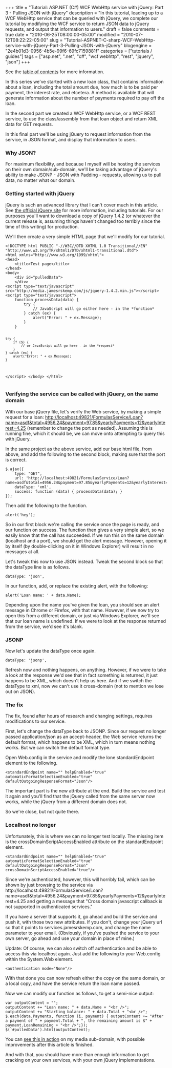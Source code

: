 +++
title = "Tutorial: ASP.NET (C#) WCF WebHttp service with jQuery: Part 3 - Pulling JSON with jQuery"
description = "In this tutorial, leading up to a WCF WebHttp service that can be queried with jQuery, we complete our tutorial by modifying the WCF service to return JSON data to jQuery requests, and output that information to users."
draft = false
comments = true
date = "2010-06-25T08:00:00-05:00"
modified = "2010-07-12T08:22:22-05:00"
slug = "Tutorial-ASPNET-C-sharp-WCF-WebHttp-service-with-jQuery-Part-3-Pulling-JSON-with-jQuery"
blogengine = "2e4b01d3-0956-4b5e-99f6-69fc7159881f"
categories = ["tutorials / guides"]
tags = ["asp.net", ".net", "c#", "wcf webhttp", "rest", "jquery", "json"]
+++

<div class="note">
<p>See the <a href="http://strivinglife.com/words/post/Tutorial-ASPNET-C-sharp-WCF-WebHttp-service-with-jQuery-Table-of-Contents.aspx">table of contents</a> for more information.</p>
</div>
<p>In this series we've started with a new loan class, that contains information about a loan, including the total amount due, how much is to be paid per payment, the interest rate, and etcetera. A method is available that will generate information about the number of payments required to pay off the loan.</p>
<p>In the second part we created a WCF WebHttp service, or a WCF REST service, to use the class/assembly from that loan object and return XML data for GET requests.</p>
<p>In this final part we'll be using jQuery to request information from the service, in JSON format, and display that information to users.</p>
<h3>Why JSON?</h3>
<p>For maximum flexibility, and because I myself will be hosting the services on their own domain/sub-domain, we'll be taking advantage of jQuery's ability to make JSONP - JSON with Padding - requests, allowing us to pull data, no matter what our domain.</p>
<h3>Getting started with jQuery</h3>
<p>jQuery is such an advanced library that I can't cover much in this article. See <a rel="external" href="http://jquery.com/">the official jQuery site</a> for more information, including tutorials. For our purposes you'll want to download a copy of&nbsp;jQuery 1.4.2 (or whatever the current release is, assuming things haven't changed too terribly since the time of this writing) for production.</p>
<p>We'll then create a very simple HTML page that we'll modify for our tutorial.</p>
<pre class="code"><code class="xml">&lt;!DOCTYPE html PUBLIC "-//W3C//DTD XHTML 1.0 Transitional//EN" "http://www.w3.org/TR/xhtml1/DTD/xhtml1-transitional.dtd"&gt;
&lt;html xmlns="http://www.w3.org/1999/xhtml"&gt;
&lt;head&gt;
    &lt;title&gt;Test page&lt;/title&gt;
&lt;/head&gt;
&lt;body&gt;
	&lt;div id="pulledData"&gt;
	&lt;/div&gt;
&lt;script type="text/javascript" src="http://media.jamesrskemp.com/js/jquery-1.4.2.min.js"&gt;&lt;/script&gt;
&lt;script type="text/javascript"&gt;
	function processData(data) {
		try {
			// JavaScript will go either here - in the *function*
		} catch (ex) {
			alert("Error: " + ex.Message);
		}
	}

	try {
		if ($) {
			// or JavaScript will go here - in the *request*
		}
	} catch (ex) {
		alert("Error: " + ex.Message);
	}
&lt;/script&gt;
&lt;/body&gt;
&lt;/html&gt;</code></pre>
<h3>Verifying the service can be called with jQuery, on the same domain</h3>
<p>With our base jQuery file, let's verify the Web service, by making a simple request for a loan: <a href="http://localhost:49821/FormulasService/Loan?name=asdf&amp;total=4956.24&amp;payment=97.85&amp;yearlyPayments=12&amp;yearlyInterest=4.25">http://localhost:49821/FormulasService/Loan?name=asdf&amp;total=4956.24&amp;payment=97.85&amp;yearlyPayments=12&amp;yearlyInterest=4.25</a> (remember to change the port as needed). Assuming this is running fine, which it should be, we can move onto attempting to query this with jQuery.</p>
<p>In the same project as the above service, add our base html file, from above, and add the following to the second block, making sure that the port is correct.</p>
<pre class="code"><code class="javascript">$.ajax({
	type: "GET",
	url: 'http://localhost:49821/FormulasService/Loan?name=asdf&amp;total=4956.24&amp;payment=97.85&amp;yearlyPayments=12&amp;yearlyInterest=4.25',
	dataType: 'xml',
	success: function (data) { processData(data); }
});</code></pre>
<p>Then add the following to the function.</p>
<pre class="code"><code class="javascript">alert('hey');</code></pre>
<p>So in our first block we're calling the service once the page is ready, and our function on success. The function then gives a very simple alert, so we easily know that the call has succeeded. If we run this on the same domain (localhost and a port), we should get the alert message. However, opening it by itself (by double-clicking on it in Windows Explorer) will result in no messages at all.</p>
<p>Let's tweak this now to use JSON instead. Tweak the second block so that the dataType line is as follows.</p>
<pre class="code"><code class="javascript">dataType: 'json',</code></pre>
<p>In our function, add, or replace the existing alert, with the following:</p>
<pre class="code"><code class="javascript">alert('Loan name: ' + data.Name);</code></pre>
<p>Depending upon the name you've given the loan, you should see an alert message in Chrome or Firefox, with that name. However, if we now try to open this from a different domain, or just via Windows Explorer, we'll see that our loan name is undefined. If we were to look at the response returned from the service, we'd see it's blank.</p>
<h3>JSONP</h3>
<p>Now let's update the dataType once again.</p>
<pre class="code"><code class="javascript">dataType: 'jsonp',</code></pre>
<p>Refresh now and nothing happens, on anything. However, if we were to take a look at the response we'd see that in fact something is returned, it just happens to be XML, which doesn't help us here. And if we switch the dataType to xml, now we can't use it cross-domain (not to mention we lose out on JSON).</p>
<h3>The fix</h3>
<p>The fix, found after hours of research and changing settings, requires modifications to our service.</p>
<p>First, let's change the dataType back to JSONP. Since our request no longer passed application/json as an accept-header, the Web service returns the default format, which happens to be XML, which in turn means nothing works. But we can switch the default format type.</p>
<p>Open Web.config in the service and modify the lone standardEndpoint element to the following.</p>
<pre class="code"><code class="xml">&lt;standardEndpoint name="" helpEnabled="true" automaticFormatSelectionEnabled="true" defaultOutgoingResponseFormat="Json"/&gt;</code></pre>
<p>The important part is the new attribute at the end. Build the service and test it again and you'll find that the jQuery called from the same server now works, while the jQuery from a different domain does not.</p>
<p>So we're close, but not quite there.</p>
<h3>Localhost no longer</h3>
<p>Unfortunately, this is where we can no longer test locally. The missing item is the crossDomainScriptAccessEnabled attribute on the standardEndpoint element.</p>
<pre class="code"><code class="xml">&lt;standardEndpoint name="" helpEnabled="true" automaticFormatSelectionEnabled="true" defaultOutgoingResponseFormat="Json" crossDomainScriptAccessEnabled="true"/&gt;</code></pre>
<p>Since we're authenticated, however, this will horribly fail, which can be shown by just browsing to the service via http://localhost:49821/FormulasService/Loan?name=asdf&amp;total=4956.24&amp;payment=97.85&amp;yearlyPayments=12&amp;yearlyInterest=4.25 and getting a message&nbsp;that "Cross domain javascript callback is not supported in authenticated services."</p>
<p>If you have a server that supports it, go ahead and build the service and push it, with those two new attributes. If you don't, change your jQuery url so that it points to services.jamesrskemp.com, and change the name parameter to your email. (Obviously, if you've pushed the service to your own server, go ahead and use your domain in place of mine.)</p>
<div class="note">
<p>Update: Of course, we can also switch off authentication and be able to access this via localhost again. Just add the following to your Web.config within the System.Web element.</p>
<pre class="code"><code class="xml">&lt;authentication mode="None"/&gt;</code></pre>
</div>
<p>With that done you can now refresh either the copy on the same domain, or a local copy, and have the service return the loan name passed.</p>
<p>Now we can modify our function as follows, to get a semi-nice output:</p>
<pre class="code"><code class="javascript">var outputContent = "";
outputContent += "Loan name: " + data.Name + "&lt;br /&gt;";
outputContent += "Starting balance: " + data.Total + "&lt;br /&gt;";
$.each(data.Payments, function (i, payment) { outputContent += "After a payment of " + payment.Total + ", the remaining amount is $" + payment.LoanRemaining + "&lt;br /&gt;";});
$('#pulledData').html(outputContent);</code></pre>
<p>You can <a rel="external" href="http://media.jamesrskemp.com/articles/ServiceExamples/FormulasService_Loan.htm">see this in action</a>&nbsp;on my media sub-domain,&nbsp;with possible improvements after this article is finished.</p>
<p>And with that, you should have more than enough information to get cracking on your own services, with your own jQuery implementations.</p>
